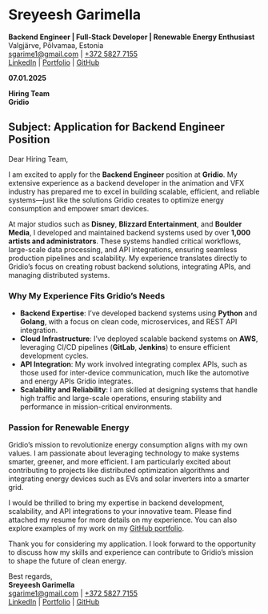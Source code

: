 # Sreyeesh Garimella  
**Backend Engineer | Full-Stack Developer | Renewable Energy Enthusiast**  
Valgjärve, Põlvamaa, Estonia  
[sgarime1@gmail.com](mailto:sgarime1@gmail.com) | [+372 5827 7155](tel:+37258277155)  
[LinkedIn](https://www.linkedin.com/in/sreyeeshgarimella) | [Portfolio](https://ittoucan.com) | [GitHub](https://github.com/sreyeesh)  

**07.01.2025**  

**Hiring Team**  
**Gridio**  

## **Subject:** Application for Backend Engineer Position  

Dear Hiring Team,  

I am excited to apply for the **Backend Engineer** position at **Gridio**. My extensive experience as a backend developer in the animation and VFX industry has prepared me to excel in building scalable, efficient, and reliable systems—just like the solutions Gridio creates to optimize energy consumption and empower smart devices.  

At major studios such as **Disney**, **Blizzard Entertainment**, and **Boulder Media**, I developed and maintained backend systems used by over **1,000 artists and administrators**. These systems handled critical workflows, large-scale data processing, and API integrations, ensuring seamless production pipelines and scalability. My experience translates directly to Gridio’s focus on creating robust backend solutions, integrating APIs, and managing distributed systems.  

### **Why My Experience Fits Gridio’s Needs**  
- **Backend Expertise**: I’ve developed backend systems using **Python** and **Golang**, with a focus on clean code, microservices, and REST API integration.  
- **Cloud Infrastructure**: I’ve deployed scalable backend systems on **AWS**, leveraging CI/CD pipelines (**GitLab**, **Jenkins**) to ensure efficient development cycles.  
- **API Integration**: My work involved integrating complex APIs, such as those used for inter-device communication, much like the automotive and energy APIs Gridio integrates.  
- **Scalability and Reliability**: I am skilled at designing systems that handle high traffic and large-scale operations, ensuring stability and performance in mission-critical environments.  

### **Passion for Renewable Energy**  
Gridio’s mission to revolutionize energy consumption aligns with my own values. I am passionate about leveraging technology to make systems smarter, greener, and more efficient. I am particularly excited about contributing to projects like distributed optimization algorithms and integrating energy devices such as EVs and solar inverters into a smarter grid.  

I would be thrilled to bring my expertise in backend development, scalability, and API integrations to your innovative team. Please find attached my resume for more details on my experience. You can also explore examples of my work on my [GitHub portfolio](https://github.com/sreyeesh).  

Thank you for considering my application. I look forward to the opportunity to discuss how my skills and experience can contribute to Gridio’s mission to shape the future of clean energy.  

Best regards,  
**Sreyeesh Garimella**  
[sgarime1@gmail.com](mailto:sgarime1@gmail.com) | [+372 5827 7155](tel:+37258277155)  
[LinkedIn](https://www.linkedin.com/in/sreyeeshgarimella) | [Portfolio](https://ittoucan.com) | [GitHub](https://github.com/sreyeesh)  
